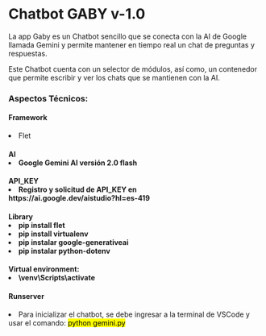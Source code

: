 <caption>
    <div class="container" style="text-aling:center";>
        <h1>Chatbot GABY v-1.0</h1>
    </div>
</caption>

<section>
<div class="container">
    <p>La app Gaby es un Chatbot sencillo que se conecta con la AI de Google llamada Gemini y permite mantener en tiempo real un chat de preguntas y respuestas.</p>
    <p>Este Chatbot cuenta con un selector de módulos, así como, un contenedor que permite escribir y ver los chats que se mantienen con la AI. </p>
</div>

<div class="container">
    <h3>Aspectos Técnicos:</h3>
</div>

<div class="container">
    <h4>Framework</h4>
        <li>Flet</li>
</div>

<div class="container">
    <h4>AI</4>
        <li>Google Gemini AI versión 2.0 flash</li>
</div>

<div class="container">
    <h4>API_KEY</4>
        <li>Registro y solicitud de API_KEY en <br> https://ai.google.dev/aistudio?hl=es-419</li>
</div>

<div class="container">
    <h4>Library</4>
        <li>pip install flet</li>
        <li>pip install virtualenv</li>
        <li>pip instalar google-generativeai</li>
        <li>pip instalar python-dotenv</li>
</div>

<div class="container">
    <h4>Virtual environment:</4>
        <li>\venv\Scripts\activate</li>
</div>
</section>
        
<footer>
<div class="container my-2">
    <h4>Runserver</h4>
</div>

<div class="container my-2">
    <li>Para inicializar el chatbot, se debe ingresar a la terminal de VSCode y usar el comando: <mark>python gemini.py</mark></li> 
</div>
</footer>
